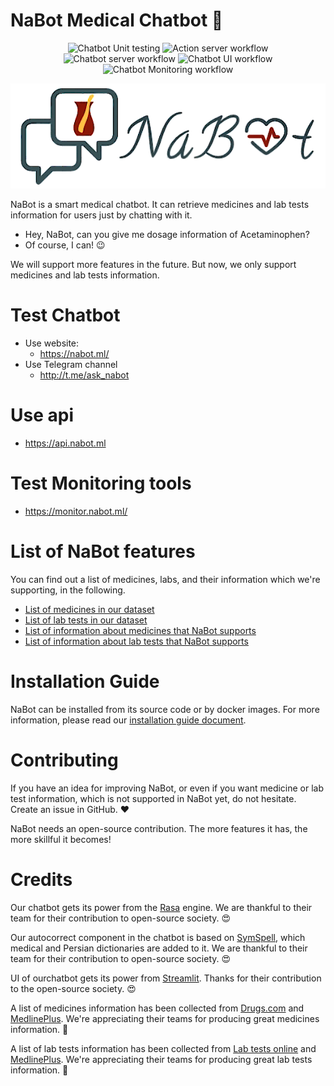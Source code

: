 # NaBot Medical Chatbot :robot:

<div align="center">

![Chatbot Unit testing](https://github.com/MedBot-team/NaBot/actions/workflows/rasa-test.yml/badge.svg?style=svg)
![Action server workflow](https://github.com/MedBot-team/NaBot/actions/workflows/docker_push_actions.yml/badge.svg?style=svg)
![Chatbot server workflow](https://github.com/MedBot-team/NaBot/actions/workflows/docker_push_chatbot.yml/badge.svg?style=svg)
![Chatbot UI workflow](https://github.com/MedBot-team/NaBot/actions/workflows/docker_push_ui.yml/badge.svg?style=svg)
![Chatbot Monitoring workflow](https://github.com/MedBot-team/NaBot/actions/workflows/docker_push_monitoring.yml/badge.svg?style=svg)

</div>

<p align="center">
  <img src="https://github.com/Ali-Razmdideh/NaBot/blob/main/logo.png" />
</p>

NaBot is a smart medical chatbot. It can retrieve medicines and lab tests information for users just by chatting with it.

- Hey, NaBot, can you give me dosage information of Acetaminophen?
- Of course, I can! :wink:

We will support more features in the future. But now, we only support medicines and lab tests information.

# Test Chatbot

- Use website:
  - https://nabot.ml/
- Use Telegram channel
  - http://t.me/ask_nabot

# Use api
  - https://api.nabot.ml

# Test Monitoring tools
  - https://monitor.nabot.ml/

# List of NaBot features

You can find out a list of medicines, labs, and their information which we're supporting, in the following. 

* [List of medicines in our dataset](https://github.com/MedBot-team/NaBot/wiki/List-of-medicines)
* [List of lab tests in our dataset](https://github.com/MedBot-team/NaBot/wiki/List-of-lab-test)
* [List of information about medicines that NaBot supports](https://github.com/MedBot-team/NaBot/wiki/Medicines-information)
* [List of information about lab tests that NaBot supports](https://github.com/MedBot-team/NaBot/wiki/Lab-tests-information)

# Installation Guide

NaBot can be installed from its source code or by docker images. For more information, please read our [installation guide document](https://github.com/MedBot-team/NaBot/wiki/Installation-Guide).

# Contributing

If you have an idea for improving NaBot, or even if you want medicine or lab test information, which is not supported in NaBot yet, do not hesitate. Create an issue in GitHub. :heart:

NaBot needs an open-source contribution. The more features it has, the more skillful it becomes! 

# Credits
Our chatbot gets its power from the [Rasa](https://rasa.com/) engine. We are thankful to their team for their contribution to open-source society. :heart_eyes:

Our autocorrect component in the chatbot is based on [SymSpell](https://github.com/wolfgarbe/SymSpell), which medical and Persian dictionaries are added to it. We are thankful to their team for their contribution to open-source society. :heart_eyes:

UI of ourchatbot gets its power from [Streamlit](https://github.com/streamlit/streamlit). Thanks for their contribution to the open-source society. :heart_eyes:

A list of medicines information has been collected from [Drugs.com](https://www.drugs.com/) and [MedlinePlus](https://medlineplus.gov/druginformation.html). We're appreciating their teams for producing great medicines information. :hugs:

A list of lab tests information has been collected from [Lab tests online](https://labtestsonline.org/) and [MedlinePlus](https://medlineplus.gov/lab-tests/). We're appreciating their teams for producing great lab tests information. :hugs:
